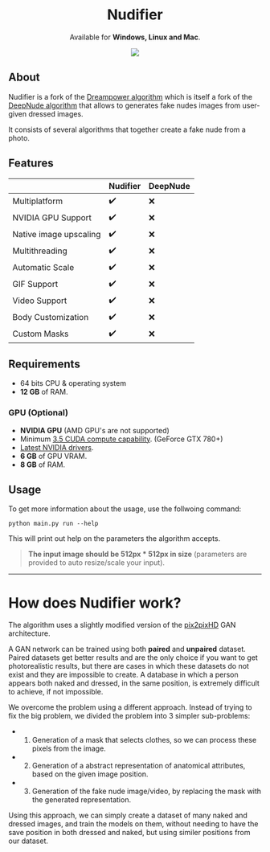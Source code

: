 <h1 align="center">Nudifier</h1>
<p align="center">
  Available for <strong>Windows, Linux and Mac</strong>.
</p>
<p align="center">
  <img src="https://badgen.net/github/license/giladleef/Nudifier" />
  </a>
</p>

## About

Nudifier is a fork of the [Dreampower algorithm](https://github.com/opendreamnet/dreampower) which is itself a fork of the [DeepNude algorithm](https://github.com/stacklikemind/deepnude_official) that allows to generates fake nudes images from user-given dressed images.

It consists of several algorithms that together create a fake nude from a photo.

## Features

|                        | Nudifier   | DeepNude |
| ---------------------- | ---------- | -------- |
| Multiplatform          | ✔️          | ❌        |
| NVIDIA GPU Support     | ✔️          | ❌        |
| Native image upscaling | ✔️          | ❌        |
| Multithreading         | ✔️          | ❌        |
| Automatic Scale        | ✔️          | ❌        |
| GIF Support            | ✔️          | ❌        |
| Video Support          | ✔️          | ❌        |
| Body Customization     | ✔️          | ❌        |
| Custom Masks           | ✔️          | ❌        |

## Requirements

- 64 bits CPU & operating system
- **12 GB** of RAM.

### GPU (Optional)

- **NVIDIA GPU** (AMD GPU's are not supported)
- Minimum [3.5 CUDA compute capability](https://developer.nvidia.com/cuda-gpus). (GeForce GTX 780+)
- [Latest NVIDIA drivers](https://www.nvidia.com/Download/index.aspx).
- **6 GB** of GPU VRAM.
- **8 GB** of RAM.

## Usage

To get more information about the usage, use the follwoing command:
```
python main.py run --help
```

This will print out help on the parameters the algorithm accepts.

> **The input image should be 512px * 512px in size** (parameters are provided to auto resize/scale your input).

---

# How does Nudifier work?

The algorithm uses a slightly modified version of the [pix2pixHD](https://github.com/NVIDIA/pix2pixHD) GAN architecture.

A GAN network can be trained using both **paired** and **unpaired** dataset. Paired datasets get better results and are the only choice if you want to get photorealistic results, but there are cases in which these datasets do not exist and they are impossible to create. A database in which a person appears both naked and dressed, in the same position, is extremely difficult to achieve, if not impossible.

We overcome the problem using a different approach. Instead of trying to fix the big problem, we divided the problem into 3 simpler sub-problems:

- 1. Generation of a mask that selects clothes, so we can process these pixels from the image.
- 2. Generation of a abstract representation of anatomical attributes, based on the given image position.
- 3. Generation of the fake nude image/video, by replacing the mask with the generated representation.

Using this approach, we can simply create a dataset of many naked and dressed images, and train the models on them, without needing to have the save position in both dressed and naked, but using similer positions from our dataset.

